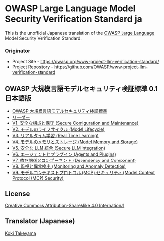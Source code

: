 # OWASP Large Language Model Security Verification Standard ja

This is the unofficial Japanese translation of the [OWASP Large Language Model Security Verification Standard](https://github.com/OWASP/www-project-llm-verification-standard).

### Originator

- Project Site - <https://owasp.org/www-project-llm-verification-standard/>
- Project Repository - <https://github.com/OWASP/www-project-llm-verification-standard>

## OWASP 大規模言語モデルセキュリティ検証標準 0.1 日本語版

* [OWASP 大規模言語モデルセキュリティ検証標準](Document/README.md)
* [リーダー](Document/leaders.md)
* [V1. 安全な構成と保守 (Secure Configuration and Maintenance)](Document/0.1/ja/0x10-V1-Configuration.md)
* [V2. モデルのライフサイクル (Model Lifecycle)](Document/0.1/ja/0x11-V2-Model-Lifecycle.md)
* [V3. リアルタイム学習 (Real Time Learning)](Document/0.1/ja/0x12-V3-Realtime-Training.md)
* [V4. モデルのメモリとストレージ (Model Memory and Storage)](Document/0.1/ja/0x13-V4-Model-Memory-and-Storage.md)
* [V5. 安全な LLM 統合 (Secure LLM Integration)](Document/0.1/ja/0x14-V5-Secure-LLM-Integration.md)
* [V6. エージェントとプラグイン (Agents and Plugins)](Document/0.1/ja/0x15-V6-Agent-and-Plugins.md)
* [V7. 依存関係とコンポーネント (Dependency and Component)](Document/0.1/ja/0x16-V7-Dependency-and-Component-Security.md)
* [V8. 監視と異常検出 (Monitoring and Anomaly Detection)](Document/0.1/ja/0x17-V8-Monitoring-and-Anomaly-Detection.md)
* [V9. モデルコンテキストプロトコル (MCP) セキュリティ (Model Context Protocol (MCP) Security)](Document/0.1/ja/0x18-V9-Model-Context-Protocol.md)

## License

[Creative Commons Attribution-ShareAlike 4.0 International](https://creativecommons.org/licenses/by-sa/4.0/)

## Translator (Japanese)

[Koki Takeyama](https://github.com/coky-t)
